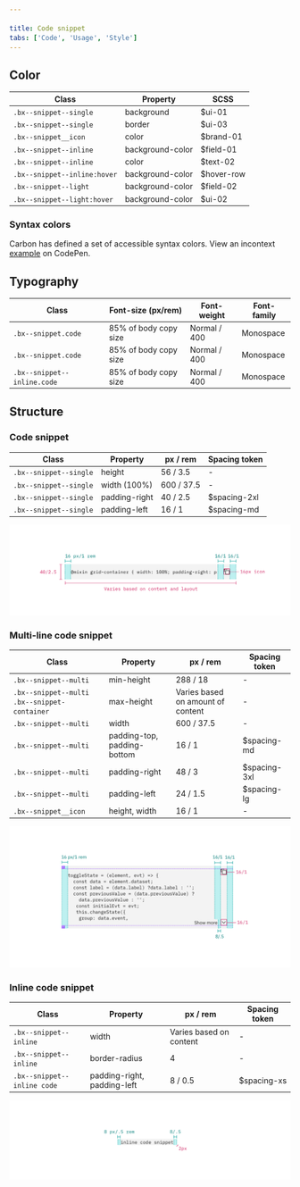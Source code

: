 ```yaml
---

title: Code snippet
tabs: ['Code', 'Usage', 'Style']
---
```


## Color

| Class                        | Property         | SCSS       |
| ---------------------------- | ---------------- | ---------- |
| `.bx--snippet--single`       | background       | $ui-01     |
| `.bx--snippet--single`       | border           | $ui-03     |
| `.bx--snippet__icon`         | color            | $brand-01  |
| `.bx--snippet--inline`       | background-color | $field-01  |
| `.bx--snippet--inline`       | color            | $text-02   |
| `.bx--snippet--inline:hover` | background-color | $hover-row |
| `.bx--snippet--light`        | background-color | $field-02  |
| `.bx--snippet--light:hover`  | background-color | $ui-02     |

### Syntax colors

Carbon has defined a set of accessible syntax colors. View an incontext [example](https://codepen.io/team/carbon/full/eKMBLw/) on CodePen.

## Typography

| Class                       | Font-size (px/rem)    | Font-weight  | Font-family |
| --------------------------- | --------------------- | ------------ | ----------- |
| `.bx--snippet.code`         | 85% of body copy size | Normal / 400 | Monospace   |
| `.bx--snippet.code`         | 85% of body copy size | Normal / 400 | Monospace   |
| `.bx--snippet--inline.code` | 85% of body copy size | Normal / 400 | Monospace   |

## Structure

### Code snippet

| Class                  | Property      | px / rem   | Spacing token |
| ---------------------- | ------------- | ---------- | ------------- |
| `.bx--snippet--single` | height        | 56 / 3.5   | -             |
| `.bx--snippet--single` | width (100%)  | 600 / 37.5 | -             |
| `.bx--snippet--single` | padding-right | 40 / 2.5   | $spacing-2xl  |
| `.bx--snippet--single` | padding-left  | 16 / 1     | $spacing-md   |

<!-- Not done with spacing but with positioning
|| Spacing: icon & tooltip | 4 | 0.5| -->

<image-component fixed="default" caption="Structure and spacing measurements for code snippet | px / rem">

![](images/code-snippet-style-1.png)

</image-component>

### Multi-line code snippet

| Class                                        | Property                    | px / rem                          | Spacing token |
| -------------------------------------------- | --------------------------- | --------------------------------- | ------------- |
| `.bx--snippet--multi`                        | min-height                  | 288 / 18                          | -             |
| `.bx--snippet--multi .bx--snippet-container` | max-height                  | Varies based on amount of content | -             |
| `.bx--snippet--multi`                        | width                       | 600 / 37.5                        | -             |
| `.bx--snippet--multi`                        | padding-top, padding-bottom | 16 / 1                            | $spacing-md   |
| `.bx--snippet--multi`                        | padding-right               | 48 / 3                            | $spacing-3xl  |
| `.bx--snippet--multi`                        | padding-left                | 24 / 1.5                          | $spacing-lg   |
| `.bx--snippet__icon`                         | height, width               | 16 / 1                            | -             |

<image-component fixed="default" caption="Structure and spacing measurements for multi-line snippet | px / rem">

![Structure and spacing measurements for multi-line snippet](images/code-snippet-style-2.png)

</image-component>

### Inline code snippet

| Class                       | Property                    | px / rem                | Spacing token |
| --------------------------- | --------------------------- | ----------------------- | ------------- |
| `.bx--snippet--inline`      | width                       | Varies based on content | -             |
| `.bx--snippet--inline`      | border-radius               | 4                       | -             |
| `.bx--snippet--inline code` | padding-right, padding-left | 8 / 0.5                 | $spacing-xs   |

<image-component fixed="default" caption="Structure and spacing measurements for inline code snippet | px / rem">

![Structure and spacing measurements for inline snippet](images/code-snippet-style-3.png)

</image-component>
